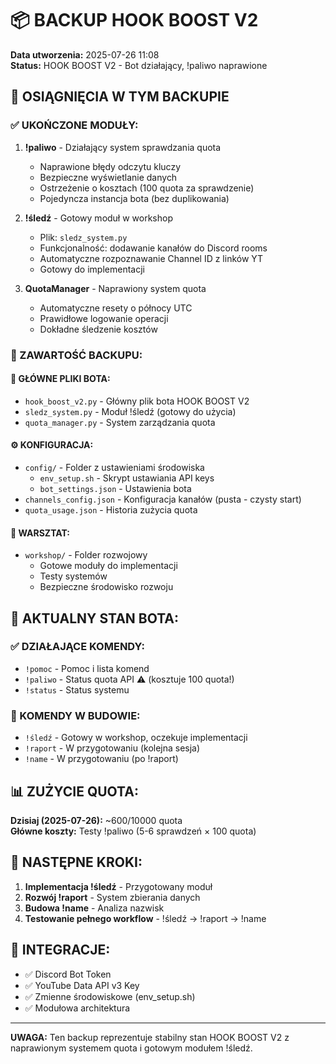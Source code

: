 # 📦 BACKUP HOOK BOOST V2

**Data utworzenia:** 2025-07-26 11:08  
**Status:** HOOK BOOST V2 - Bot działający, !paliwo naprawione

## 🎯 OSIĄGNIĘCIA W TYM BACKUPIE

### ✅ UKOŃCZONE MODUŁY:
1. **!paliwo** - Działający system sprawdzania quota
   - Naprawione błędy odczytu kluczy
   - Bezpieczne wyświetlanie danych
   - Ostrzeżenie o kosztach (100 quota za sprawdzenie)
   - Pojedyncza instancja bota (bez duplikowania)

2. **!śledź** - Gotowy moduł w workshop
   - Plik: `sledz_system.py`
   - Funkcjonalność: dodawanie kanałów do Discord rooms
   - Automatyczne rozpoznawanie Channel ID z linków YT
   - Gotowy do implementacji

3. **QuotaManager** - Naprawiony system quota
   - Automatyczne resety o północy UTC
   - Prawidłowe logowanie operacji
   - Dokładne śledzenie kosztów

### 📁 ZAWARTOŚĆ BACKUPU:

#### 🤖 GŁÓWNE PLIKI BOTA:
- `hook_boost_v2.py` - Główny plik bota HOOK BOOST V2
- `sledz_system.py` - Moduł !śledź (gotowy do użycia)  
- `quota_manager.py` - System zarządzania quota

#### ⚙️ KONFIGURACJA:
- `config/` - Folder z ustawieniami środowiska
  - `env_setup.sh` - Skrypt ustawiania API keys
  - `bot_settings.json` - Ustawienia bota
- `channels_config.json` - Konfiguracja kanałów (pusta - czysty start)
- `quota_usage.json` - Historia zużycia quota

#### 🔧 WARSZTAT:
- `workshop/` - Folder rozwojowy
  - Gotowe moduły do implementacji
  - Testy systemów
  - Bezpieczne środowisko rozwoju

## 🚀 AKTUALNY STAN BOTA:

### ✅ DZIAŁAJĄCE KOMENDY:
- `!pomoc` - Pomoc i lista komend
- `!paliwo` - Status quota API ⚠️ (kosztuje 100 quota!)
- `!status` - Status systemu

### 🚧 KOMENDY W BUDOWIE:
- `!śledź` - Gotowy w workshop, oczekuje implementacji
- `!raport` - W przygotowaniu (kolejna sesja)
- `!name` - W przygotowaniu (po !raport)

## 📊 ZUŻYCIE QUOTA:
**Dzisiaj (2025-07-26):** ~600/10000 quota  
**Główne koszty:** Testy !paliwo (5-6 sprawdzeń × 100 quota)

## 🎯 NASTĘPNE KROKI:
1. **Implementacja !śledź** - Przygotowany moduł
2. **Rozwój !raport** - System zbierania danych  
3. **Budowa !name** - Analiza nazwisk
4. **Testowanie pełnego workflow** - !śledź → !raport → !name

## 🔑 INTEGRACJE:
- ✅ Discord Bot Token
- ✅ YouTube Data API v3 Key  
- ✅ Zmienne środowiskowe (env_setup.sh)
- ✅ Modułowa architektura

---

**UWAGA:** Ten backup reprezentuje stabilny stan HOOK BOOST V2 z naprawionym systemem quota i gotowym modułem !śledź. 